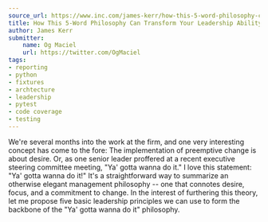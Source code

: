 ```yaml
---
source_url: https://www.inc.com/james-kerr/how-this-5-word-philosophy-can-transform-your-leadership-ability.html
title: How This 5-Word Philosophy Can Transform Your Leadership Ability
author: James Kerr
submitter:
    name: Og Maciel
    url: https://twitter.com/OgMaciel
tags:
- reporting
- python
- fixtures
- archtecture
- leadership
- pytest
- code coverage
- testing
---
```


We\'re several months into the work at the firm, and one very interesting concept has come to the fore: The implementation of preemptive change is about desire. Or, as one senior leader proffered at a recent executive steering committee meeting, \"Ya\' gotta wanna do it.\" I love this statement: \"Ya\' gotta wanna do it!\" It\'s a straightforward way to summarize an otherwise elegant management philosophy \-- one that connotes desire, focus, and a commitment to change. In the interest of furthering this theory, let me propose five basic leadership principles we can use to form the backbone of the \"Ya\' gotta wanna do it\" philosophy. 
